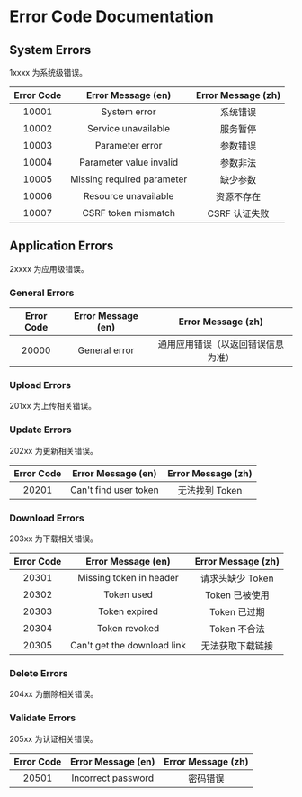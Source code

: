 # Error Code Documentation

## System Errors

1xxxx 为系统级错误。

| Error Code | Error Message (en) | Error Message (zh) |
| :----: | :----: | :----: |
| 10001 | System error | 系统错误 |
| 10002 | Service unavailable | 服务暂停 |
| 10003 | Parameter error | 参数错误 |
| 10004 | Parameter value invalid | 参数非法 |
| 10005 | Missing required parameter | 缺少参数 |
| 10006 | Resource unavailable | 资源不存在 |
| 10007 | CSRF token mismatch | CSRF 认证失败 |

## Application Errors

2xxxx 为应用级错误。

### General Errors

| Error Code | Error Message (en) | Error Message (zh) |
| :----: | :----: | :----: |
| 20000 | General error | 通用应用错误（以返回错误信息为准） |

### Upload Errors

201xx 为上传相关错误。

### Update Errors

202xx 为更新相关错误。

| Error Code | Error Message (en) | Error Message (zh) |
| :----: | :----: | :----: |
| 20201 | Can't find user token | 无法找到 Token |

### Download Errors

203xx 为下载相关错误。

| Error Code | Error Message (en) | Error Message (zh) |
| :----: | :----: | :----: |
| 20301 | Missing token in header | 请求头缺少 Token |
| 20302 | Token used | Token 已被使用 |
| 20303 | Token expired | Token 已过期 |
| 20304 | Token revoked | Token 不合法 |
| 20305 | Can't get the download link | 无法获取下载链接 |

### Delete Errors

204xx 为删除相关错误。

### Validate Errors

205xx 为认证相关错误。

| Error Code | Error Message (en) | Error Message (zh) |
| :----: | :----: | :----: |
| 20501 | Incorrect password | 密码错误 |
